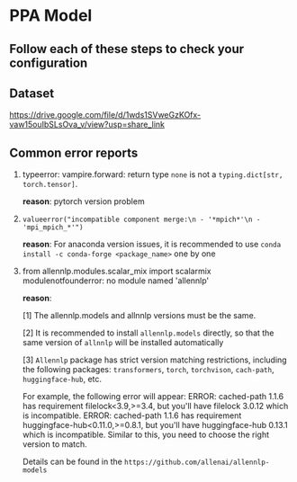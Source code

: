 # PPA Model

## Follow each of these steps to check your configuration

## Dataset

https://drive.google.com/file/d/1wds1SVweGzKOfx-vaw15ouIbSLsOva_v/view?usp=share_link

## Common error reports
1. typeerror: vampire.forward: return type `none` is not a `typing.dict[str, torch.tensor]`.

   **reason**: pytorch version problem

2. `valueerror("incompatible component merge:\n - '*mpich*'\n - 'mpi_mpich_*'")`
 
   **reason**: For anaconda version issues, it is recommended to use `conda install -c conda-forge <package_name>` one by one

3. from allennlp.modules.scalar_mix import scalarmix modulenotfounderror: no module named 'allennlp'
   
    **reason**: 
   
     [1] The allennlp.models and allnnlp versions must be the same.
  
     [2] It is recommended to install `allennlp.models` directly, so that the same version of `allnnlp` will be installed automatically
  
     [3] `Allennlp` package has strict version matching restrictions, including the following packages: `transformers`, `torch`, `torchvison`, `cach-path`, `huggingface-hub`, etc. 
     
     For example, the following error will appear: ERROR: cached-path 1.1.6 has requirement filelock<3.9,>=3.4, but you'll have filelock 3.0.12 which is incompatible. ERROR: cached-path 1.1.6 has requirement huggingface-hub<0.11.0,>=0.8.1, but you'll have huggingface-hub 0.13.1 which is incompatible. Similar to this, you need to choose the right version to match. 
 
     Details can be found in the `https://github.com/allenai/allennlp-models`